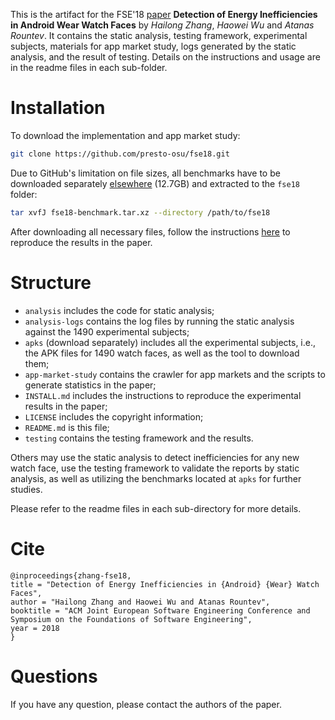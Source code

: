 
This is the artifact for the FSE'18 [paper](http://web.cse.ohio-state.edu/presto/pubs/fse18.pdf)
**Detection of Energy Inefficiencies in Android Wear Watch Faces** by *Hailong Zhang*,
*Haowei Wu* and *Atanas Rountev*.
It contains the static analysis, testing framework, experimental
subjects, materials for app market study, logs generated by the static analysis,
and the result of testing. Details on the instructions and usage are in the 
readme files in each sub-folder.

# Installation

To download the implementation and app market study:

```bash
git clone https://github.com/presto-osu/fse18.git
```

Due to GitHub's limitation on file sizes, all benchmarks have to be downloaded separately
[elsewhere](https://osu.box.com/v/presto-fse18-benchmark) (12.7GB) and extracted to the
`fse18` folder:

```bash
tar xvfJ fse18-benchmark.tar.xz --directory /path/to/fse18
```

After downloading all necessary files, follow the instructions [here](INSTALL.md)
to reproduce the results in the paper.

# Structure

- `analysis` includes the code for static analysis;
- `analysis-logs` contains the log files by running the static analysis against
the 1490 experimental subjects;
- `apks` (download separately) includes all the experimental subjects,
i.e., the APK files for 1490 watch faces, as well as the tool to download them;
- `app-market-study` contains the crawler for app markets and the scripts to
generate statistics in the paper;
- `INSTALL.md` includes the instructions to reproduce the experimental results in 
the paper;
- `LICENSE` includes the copyright information;
- `README.md` is this file;
- `testing` contains the testing framework and the results.

Others may use the static analysis to detect inefficiencies for any new watch
face, use the testing framework to validate the reports by static analysis, as
well as utilizing the benchmarks located at `apks` for further studies.

Please refer to the readme files in each sub-directory for more details.

# Cite

```
@inproceedings{zhang-fse18,
title = "Detection of Energy Inefficiencies in {Android} {Wear} Watch Faces", 
author = "Hailong Zhang and Haowei Wu and Atanas Rountev",
booktitle = "ACM Joint European Software Engineering Conference and Symposium on the Foundations of Software Engineering",
year = 2018
}
```

# Questions

If you have any question, please contact the authors of the paper.

